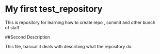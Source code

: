# My first test_repository 
This is repository for learning how to create repo , commit and  other bunch of staff

##Second Description

This file, basical it deals with describing what the repository do

